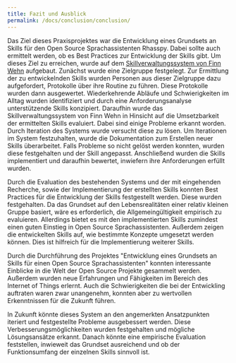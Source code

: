 ```yaml
---
title: Fazit und Ausblick
permalink: /docs/conclusion/conclusion/
---
```


Das Ziel dieses Praxisprojektes war die Entwicklung eines Grundsets an Skills für den Open Source Sprachassistenten Rhasspy. Dabei sollte auch ermittelt werden, ob es Best Practices zur Entwicklung der Skills gibt.
Um dieses Ziel zu erreichen, wurde auf dem [Skillverwaltungssystem von Finn Wehn](https://fwehn.github.io/pp-voiceassistant/docs/home/) aufgebaut. Zunächst wurde eine Zielgruppe festgelegt. Zur Ermittlung der zu entwickelnden Skills wurden Personen aus dieser Zielgruppe dazu aufgefordert, Protokolle über ihre Routine zu führen. Diese Protokolle wurden dann ausgewertet. Wiederkehrende Abläufe und Schwierigkeiten im Alltag wurden identifiziert und durch eine Anforderungsanalyse unterstützende Skills konzipiert. Daraufhin wurde das Skillverwaltungssystem von Finn Wehn in Hinsicht auf die Umsetzbarkeit der ermittelten Skills evaluiert. Dabei sind einige Probleme erkannt worden. Durch Iteration des Systems wurde versucht diese zu lösen. Um Iterationen im System festzuhalten, wurde die Dokumentation zum Erstellen neuer Skills überarbeitet. Falls Probleme so nicht gelöst werden konnten, wurden diese festgehalten und der Skill angepasst. Anschließend wurden die Skills implementiert und daraufhin bewertet, inwiefern ihre Anforderungen erfüllt wurden. 

Durch die Evaluation des bestehenden Systems und der mit eingehenden Recherche, sowie der Implementierung der erstellten Skills konnten Best Practices für die Entwicklung der Skills festgestellt werden. Diese wurden festgehalten. 
Da das Grundset auf den Lebensrealitäten einer relativ kleinen Gruppe basiert, wäre es erforderlich, die Allgemeingültigkeit empirisch zu evaluieren. Allerdings bietet es mit den implementierten Skills zumindest einen guten Einstieg in Open Source Sprachassistenten. Außerdem zeigen die entwickelten Skills auf, wie bestimmte Konzepte umgesetzt werden können. Dies ist hilfreich für die Implementierung weiterer Skills.  

Durch die Durchführung des Projektes "Entwicklung eines Grundsets an Skills für einen Open Source Sprachassistenten" konnten interessante Einblicke in die Welt der Open Source Projekte gesammelt werden. Außerdem wurden neue Erfahrungen und Fähigkeiten im Bereich des Internet of Things erlernt. Auch die Schwierigkeiten die bei der Entwickling auftraten waren zwar unangenehm, konnten aber zu wertvollen Erkenntnissen für die Zukunft führen.

In Zukunft könnte dieses System an den angemerkten Ansatzpunkten iteriert und festgestellte Probleme ausgebessert werden. Diese Verbesserungsmöglichkeiten wurden festgehalten und mögliche Lösungsansätze erkannt. Danach könnte eine empirische Evaluation feststellen, inwieweit das Grundset ausreichend und ob der Funktionsumfang der einzelnen Skills sinnvoll ist. 